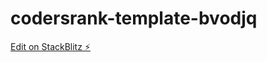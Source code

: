 # codersrank-template-bvodjq

[Edit on StackBlitz ⚡️](https://stackblitz.com/edit/codersrank-template-bvodjq)